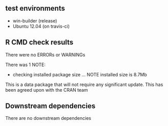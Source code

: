 ## test environments

* win-builder (release)
* Ubuntu 12.04 (on travis-ci)

## R CMD check results

There were no ERRORs or WARNINGs

There was 1 NOTE:

 * checking installed package size ... NOTE
    installed size is 8.7Mb

  This is a data package that will not require any significant update. This has been agreed upon with the CRAN team

## Downstream dependencies

There are no downstream dependencies

